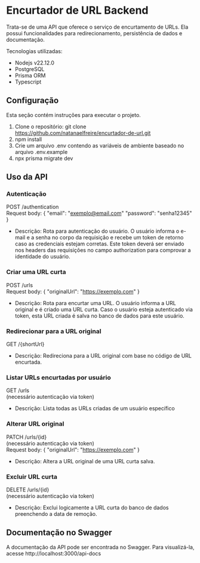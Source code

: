 # Encurtador de URL Backend

Trata-se de uma API que oferece o serviço de encurtamento de URLs. Ela possui funcionalidades para redirecionamento, persistência de dados e documentação.

Tecnologias utilizadas:
- Nodejs v22.12.0
- PostgreSQL
- Prisma ORM
- Typescript

## Configuração

Esta seção contém instruções para executar o projeto.

1. Clone o repositório: git clone https://github.com/natanaelfreire/encurtador-de-url.git
2. npm install
3. Crie um arquivo .env contendo as variáveis de ambiente baseado no arquivo .env.example
4. npx prisma migrate dev

## Uso da API

### Autenticação
POST /authentication <br/>
Request body:
{
    "email": "exemplo@email.com"
    "password": "senha12345"
}

- Descrição: Rota para autenticação do usuário. O usuário informa o e-mail e a senha no corpo da requisição e recebe um token de retorno caso as credenciais estejam corretas. Este token deverá ser enviado nos headers das requisições no campo authorization para comprovar a identidade do usuário.

### Criar uma URL curta
POST /urls <br/>
Request body: 
{
    "originalUrl": "https://exemplo.com"
}

- Descrição: Rota para encurtar uma URL. O usuário informa a URL original e é criado uma URL curta. Caso o usuário esteja autenticado via token, esta URL criada é salva no banco de dados para este usuário.

### Redirecionar para a URL original
GET /{shortUrl}

- Descrição: Redireciona para a URL original com base no código de URL encurtada.

### Listar URLs encurtadas por usuário
GET /urls <br/>
(necessário autenticação via token)

- Descrição: Lista todas as URLs criadas de um usuário específico

### Alterar URL original 
PATCH /urls/{id} <br/>
(necessário autenticação via token) <br/>
Request body: 
{
    "originalUrl": "https://exemplo.com"
}

- Descrição: Altera a URL original de uma URL curta salva.

### Excluir URL curta 
DELETE /urls/{id} <br/>
(necessário autenticação via token) <br/>

- Descrição: Exclui logicamente a URL curta do banco de dados preenchendo a data de remoção.

## Documentação no Swagger

A documentação da API pode ser encontrada no Swagger. Para visualizá-la, acesse http://localhost:3000/api-docs

